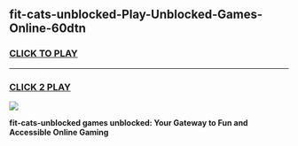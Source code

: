 
## fit-cats-unblocked-Play-Unblocked-Games-Online-60dtn
<h3>
<a href="https://premium76.site?title=fit-cats-unblocked&ref=25A">CLICK TO PLAY</a></h3>
<hr>

<h3>
<a href="https://premium76.site?title=fit-cats-unblocked&ref=25A">CLICK 2 PLAY</a>
  
</h3>

<a href="https://premium76.site?title=fit-cats-unblocked&ref=25A"><img src="https://clearcache.store/games.png"></a>


**fit-cats-unblocked games unblocked: Your Gateway to Fun and Accessible Online Gaming**
